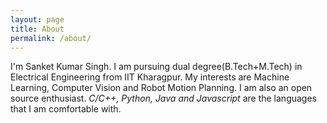 ```yaml
---
layout: page
title: About
permalink: /about/
---
```


I'm Sanket Kumar Singh. I am pursuing dual degree(B.Tech+M.Tech) in Electrical Engineering from IIT Kharagpur. 
My interests are Machine Learning, Computer Vision and Robot Motion Planning. I am also an open source enthusiast.
*C/C++, Python, Java and Javascript* are the languages that I am comfortable with.

